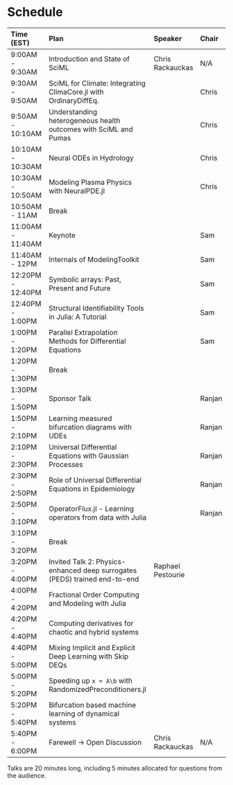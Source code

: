 # Schedule

| Time (EST) | Plan | Speaker | Chair |
| :--- | :--- | :--- | :--- |
| 9:00AM - 9:30AM | Introduction and State of SciML | Chris Rackauckas | N/A |
| 9:30AM - 9:50AM | SciML for Climate: Integrating ClimaCore.jl with OrdinaryDiffEq. | | Chris |
| 9:50AM - 10:10AM | Understanding heterogeneous health outcomes with SciML and Pumas | | Chris |
| 10:10AM - 10:30AM | Neural ODEs in Hydrology | | Chris |
| 10:30AM - 10:50AM | Modeling Plasma Physics with NeuralPDE.jl | | Chris |
| 10:50AM - 11AM | Break | | | |
| 11:00AM - 11:40AM | Keynote | | Sam |
| 11:40AM - 12PM | Internals of ModelingToolkit | | Sam |
| 12:20PM - 12:40PM | Symbolic arrays: Past, Present and Future | | Sam |
| 12:40PM - 1:00PM | Structural Identifiability Tools in Julia: A Tutorial |  | Sam |
| 1:00PM - 1:20PM | Parallel Extrapolation Methods for Differential Equations | | Sam |
| 1:20PM - 1:30PM | Break  | | | 
| 1:30PM - 1:50PM | Sponsor Talk | | Ranjan |
| 1:50PM - 2:10PM	| Learning measured bifurcation diagrams with UDEs |  | Ranjan |
| 2:10PM - 2:30PM	 | Universal Differential Equations with Gaussian Processes | | Ranjan |
| 2:30PM - 2:50PM	| Role of Universal Differential Equations in Epidemiology |  | Ranjan |
| 2:50PM - 3:10PM	| OperatorFlux.jl - Learning operators from data with Julia |  | Ranjan |
| 3:10PM - 3:20PM	| Break | | |
| 3:20PM - 4:00PM	| Invited Talk 2: Physics-enhanced deep surrogates (PEDS) trained end-to-end | Raphael Pestourie | |
| 4:00PM - 4:20PM | Fractional Order Computing and Modeling with Julia | | |
| 4:20PM - 4:40PM | Computing derivatives for chaotic and hybrid systems | | |
| 4:40PM - 5:00PM | Mixing Implicit and Explicit Deep Learning with Skip DEQs | | |
| 5:00PM - 5:20PM | Speeding up `x = A\b` with RandomizedPreconditioners.jl | | |
| 5:20PM - 5:40PM | Bifurcation based machine learning of dynamical systems | | |
| 5:40PM - 6:00PM | Farewell -> Open Discussion | Chris Rackauckas | N/A |
			
Talks are 20 minutes long, including 5 minutes allocated for questions from the audience.			
